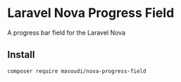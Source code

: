 # Laravel Nova Progress Field
A progress bar field for the Laravel Nova

## Install
```bash
composer require masoudi/nova-progress-field
```